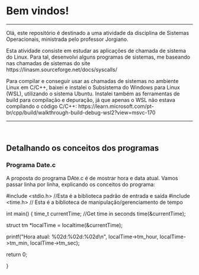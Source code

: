 <h1>Bem vindos!</h1>

<hr>

<p> Olá, este repositório é destinado a uma atividade da disciplina de Sistemas Operacionais, ministrada pelo professor Jorgiano. </p>
<p> Esta atividade consiste em estudar as aplicações de chamada de sistema do Linux. Para tal, desenvolvi alguns programas de sistemas, me baseando nas chamadas de sistemas do site https://linasm.sourceforge.net/docs/syscalls/ </p>
<p> Para compilar e conseguir usar as chamadas de sistemas no ambiente Linux em C/C++, baixei e instalei o Subsistema do Windows para Linux (WSL), utilizando o sistema Ubuntu. Instalei também as ferramentas de build para compilação e depuração, já que apenas o WSL não estava compilando o código C/C++: https://learn.microsoft.com/pt-br/cpp/build/walkthrough-build-debug-wsl2?view=msvc-170 </p>

<hr>
<br>

<h2> Detalhando os conceitos dos programas </h2>
<h3> Programa Date.c </h3>
<p>  A proposta do programa DAte.c é de mostrar hora e data atual. Vamos passar linha por linha, explicando os conceitos do programa:

#include <stdio.h> //Esta é a biblioteca padrão de entrada e saída
#include <time.h>  // Esta é a biblioteca de manipulação/gerenciamento de tempo 

int main() {
  time_t currentTime; //Get time in seconds
  time(&currentTime);

  struct tm *localTime = localtime(&currentTime);
    
  printf("Hora atual: %02d:%02d:%02d\n", localTime->tm_hour, localTime->tm_min, localTime->tm_sec);

  return 0;

}

 </p>
